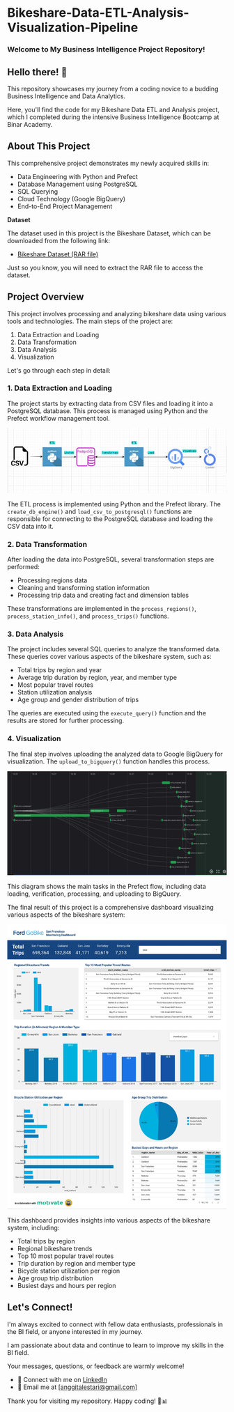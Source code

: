 # Bikeshare-Data-ETL-Analysis-Visualization-Pipeline

### Welcome to My Business Intelligence Project Repository!

## Hello there! 👋 

This repository showcases my journey from a coding novice to a budding Business Intelligence and Data Analytics. 

Here, you'll find the code for my Bikeshare Data ETL and Analysis project, which I completed during the intensive Business Intelligence Bootcamp at Binar Academy.

## About This Project

This comprehensive project demonstrates my newly acquired skills in:
* Data Engineering with Python and Prefect
* Database Management using PostgreSQL
* SQL Querying
* Cloud Technology (Google BigQuery)
* End-to-End Project Management

**Dataset** 

The dataset used in this project is the Bikeshare Dataset, which can be downloaded from the following link: 

* [Bikeshare Dataset (RAR file)](https://bikesharedataset.s3.ap-southeast-2.amazonaws.com/Bikeshare_Dataset/Bikeshare_Dataset.rar) 

Just so you know, you will need to extract the RAR file to access the dataset.


## Project Overview

This project involves processing and analyzing bikeshare data using various tools and technologies. The main steps of the project are:

1. Data Extraction and Loading
2. Data Transformation
3. Data Analysis
4. Visualization

Let's go through each step in detail:

### 1. Data Extraction and Loading

The project starts by extracting data from CSV files and loading it into a PostgreSQL database. This process is managed using Python and the Prefect workflow management tool.

![alt text](https://github.com/AnggitaLestari/End-to-end-pipeline-and-visualization-for-bikeshare/blob/main/Images/system%20diagram.JPG?raw=true)

The ETL process is implemented using Python and the Prefect library. The `create_db_engine()` and `load_csv_to_postgresql()` functions are responsible for connecting to the PostgreSQL database and loading the CSV data into it.

### 2. Data Transformation

After loading the data into PostgreSQL, several transformation steps are performed:
* Processing regions data
* Cleaning and transforming station information
* Processing trip data and creating fact and dimension tables

These transformations are implemented in the `process_regions()`, `process_station_info()`, and `process_trips()` functions.

### 3. Data Analysis

The project includes several SQL queries to analyze the transformed data. These queries cover various aspects of the bikeshare system, such as:
* Total trips by region and year
* Average trip duration by region, year, and member type
* Most popular travel routes
* Station utilization analysis
* Age group and gender distribution of trips

The queries are executed using the `execute_query()` function and the results are stored for further processing.

### 4. Visualization

The final step involves uploading the analyzed data to Google BigQuery for visualization. The `upload_to_bigquery()` function handles this process.

![alt text](https://github.com/AnggitaLestari/End-to-end-pipeline-and-visualization-for-bikeshare/blob/main/Images/prefect%20bikeshare.JPG?raw=true)

This diagram shows the main tasks in the Prefect flow, including data loading, verification, processing, and uploading to BigQuery.

The final result of this project is a comprehensive dashboard visualizing various aspects of the bikeshare system:

![alt text](https://github.com/AnggitaLestari/End-to-end-pipeline-and-visualization-for-bikeshare/blob/main/Images/San_Francisco_Ford_GoBike_Share_Monitoring_Dashboard.jpeg?raw=true)

This dashboard provides insights into various aspects of the bikeshare system, including:
* Total trips by region
* Regional bikeshare trends
* Top 10 most popular travel routes
* Trip duration by region and member type
* Bicycle station utilization per region
* Age group trip distribution
* Busiest days and hours per region

## Let's Connect!

I'm always excited to connect with fellow data enthusiasts, professionals in the BI field, or anyone interested in my journey. 

I am passionate about data and continue to learn to improve my skills in the BI field. 

Your messages, questions, or feedback are warmly welcome!

* 💼 Connect with me on [LinkedIn](www.linkedin.com/in/4nggitalestari)
* 📧 Email me at [anggitalestari@gmail.com]


Thank you for visiting my repository. Happy coding! 🚀📊
